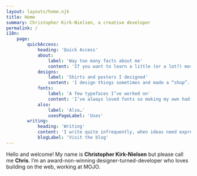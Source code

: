 ```yaml
---
layout: layouts/home.njk
title: Home
summary: Christopher Kirk-Nielsen, a creative developer
permalink: /
i18n:
    page:
        quickAccess:
            heading: 'Quick Access'
            about:
                label: 'Way too many facts about me'
                content: 'If you want to learn a little (or a lot?) more about me, this is the place. It’s… comprehensive, to say the least.'
            designs:
                label: 'Shirts and posters I designed'
                content: 'I design things sometimes and made a “shop”. Lots of dev stuff, movie stuff, gaming stuff…'
            fonts:
                label: 'A few typefaces I’ve worked on'
                content: 'I’ve always loved fonts so making my own had to happen. My humbles projects are available here.'
            also:
                label: 'Also…'
                usesPageLabel: 'Uses'
        writing:
            heading: 'Writing'
            content: 'I write quite infrequently, when ideas need expressing. If you want to read some of my ramblings, this is my latest. I’ve also got an RSS feed for the cool kids!'
            blogLabel: 'Visit the blog'
---
```


Hello and welcome! My name is **Christopher Kirk-Nielsen** but please call me **Chris**. I’m an award-non-winning designer-turned-developer who loves building on the web, working at MOJO.